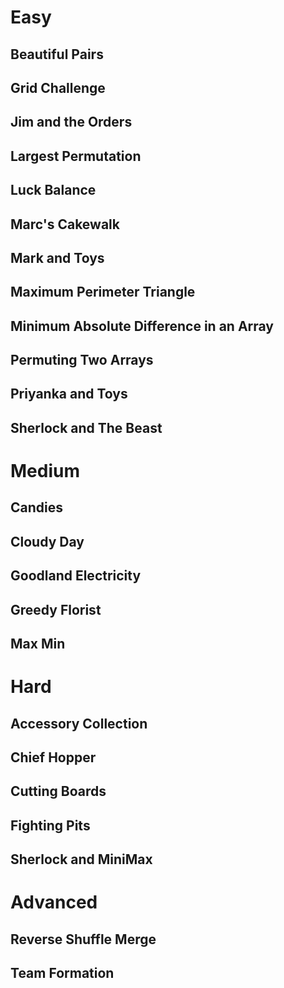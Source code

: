 # Easy

## Beautiful Pairs
## Grid Challenge
## Jim and the Orders
## Largest Permutation
## Luck Balance
## Marc's Cakewalk
## Mark and Toys
## Maximum Perimeter Triangle
## Minimum Absolute Difference in an Array
## Permuting Two Arrays
## Priyanka and Toys
## Sherlock and The Beast
# Medium

## Candies
## Cloudy Day
## Goodland Electricity
## Greedy Florist
## Max Min
# Hard

## Accessory Collection
## Chief Hopper
## Cutting Boards
## Fighting Pits
## Sherlock and MiniMax
# Advanced

## Reverse Shuffle Merge
## Team Formation